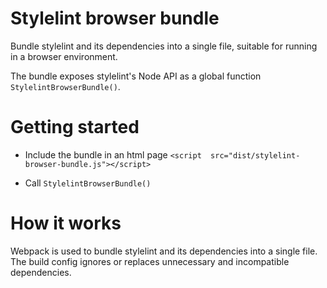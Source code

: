 # Stylelint browser bundle

Bundle stylelint and its dependencies into a single file, suitable for running in a browser environment.

The bundle exposes stylelint's Node API as a global function `StylelintBrowserBundle()`.

# Getting started

- Include the bundle in an html page `<script  src="dist/stylelint-browser-bundle.js"></script>`

- Call `StylelintBrowserBundle()`


# How it works

Webpack is used to bundle stylelint and its dependencies into a single file. The build config ignores or replaces unnecessary and incompatible dependencies.
